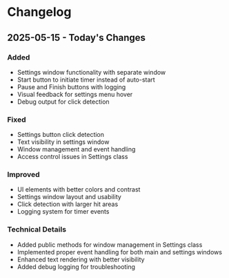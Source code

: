 # Changelog

## 2025-05-15 - Today's Changes

### Added
- Settings window functionality with separate window
- Start button to initiate timer instead of auto-start
- Pause and Finish buttons with logging
- Visual feedback for settings menu hover
- Debug output for click detection

### Fixed
- Settings button click detection
- Text visibility in settings window
- Window management and event handling
- Access control issues in Settings class

### Improved
- UI elements with better colors and contrast
- Settings window layout and usability
- Click detection with larger hit areas
- Logging system for timer events

### Technical Details
- Added public methods for window management in Settings class
- Implemented proper event handling for both main and settings windows
- Enhanced text rendering with better visibility
- Added debug logging for troubleshooting 
